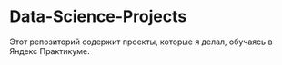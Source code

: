 # Data-Science-Projects
Этот репозиторий содержит проекты, которые я делал, обучаясь в Яндекс Практикуме.
